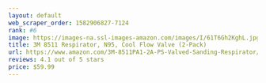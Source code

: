 ```yaml
---
layout: default 
﻿web_scraper_order: 1582906827-7124
rank: #6
image: https://images-na.ssl-images-amazon.com/images/I/61T6Gh2KghL.jpg
title: 3M 8511 Respirator, N95, Cool Flow Valve (2-Pack)
url: https://www.amazon.com/3M-8511PA1-2A-PS-Valved-Sanding-Respirator/dp/B000UM13RW/ref=zg_mw_hi_6?_encoding=UTF8&psc=1&refRID=A6V7PFP7K69AZRGH710E
reviews: 4.1 out of 5 stars
price: $59.99 
---
```

